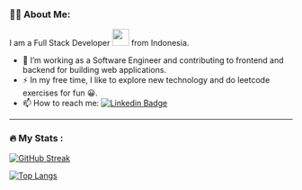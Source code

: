 <!--
**fajrizulfikar/fajrizulfikar** is a ✨ _special_ ✨ repository because its `README.md` (this file) appears on your GitHub profile.

Here are some ideas to get you started:

- 🔭 I’m currently working on ...
- 🌱 I’m currently learning ...
- 👯 I’m looking to collaborate on ...
- 🤔 I’m looking for help with ...
- 💬 Ask me about ...
- 📫 How to reach me: ...
- 😄 Pronouns: ...
- ⚡ Fun fact: ...
-->

### 👨‍💻 About Me:
I am a Full Stack Developer <img src="https://media.giphy.com/media/WUlplcMpOCEmTGBtBW/giphy.gif" width="30"> from Indonesia.
- 🔭 I’m working as a Software Engineer and contributing to frontend and backend for building web applications.
- ⚡ In my free time, I like to explore new technology and do leetcode exercises for fun 😀.
- 📫 How to reach me: [![Linkedin Badge](https://img.shields.io/badge/-fajri-blue?style=flat&logo=Linkedin&logoColor=white)](https://www.linkedin.com/in/zulfikar-fajri-716826156/)

---

### :fire: My Stats :
[![GitHub Streak](http://github-readme-streak-stats.herokuapp.com?user=fajrizulfikar)](https://git.io/streak-stats)

[![Top Langs](https://github-readme-stats.vercel.app/api/top-langs/?username=fajrizulfikar)](https://github.com/anuraghazra/github-readme-stats)
